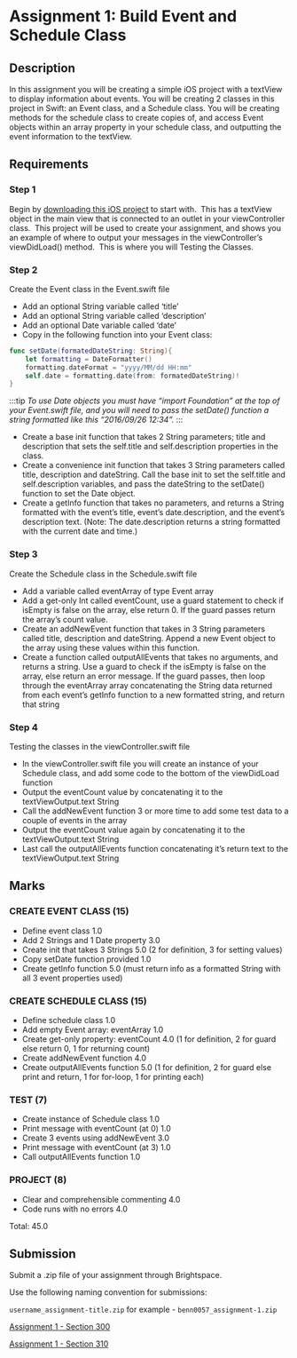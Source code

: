 # Assignment 1: Build Event and Schedule Class

## Description

In this assignment you will be creating a simple iOS project with a textView to display information about events. You will be creating 2 classes in this project in Swift: an Event class, and a Schedule class. You will be creating methods for the schedule class to create copies of, and access Event objects within an array property in your schedule class, and outputting the event information to the textView.

## Requirements

### Step 1

Begin by [downloading this iOS project](/F2020/assets/downloads/F18_Assignment_01_Start.zip) to start with.  This has a textView object in the main view that is connected to an outlet in your viewController class.  This project will be used to create your assignment, and shows you an example of where to output your messages in the viewController’s viewDidLoad() method.  This is where you will Testing the Classes.

### Step 2

Create the Event class in the Event.swift file

* Add an optional String variable called ‘title’
* Add an optional String variable called ‘description’
* Add an optional Date variable called ‘date’
* Copy in the following function into your Event class:

```swift
func setDate(formatedDateString: String){
    let formatting = DateFormatter()
    formatting.dateFormat = "yyyy/MM/dd HH:mm"
    self.date = formatting.date(from: formatedDateString)!
}
```

:::tip
*To use Date objects you must have “import Foundation” at the top of your Event.swift file, and you will need to pass the setDate() function a string formatted like this “2016/09/26 12:34”.*
:::

* Create a base init function that takes 2 String parameters; title and description that sets the self.title and self.description properties in the class.
* Create a convenience init function that takes 3 String parameters called title, description and dateString. Call the base init to set the self.title and self.description variables, and pass the dateString to the setDate() function to set the Date object.
* Create a getInfo function that takes no parameters, and returns a String formatted with the event’s title, event’s date.description, and the event’s description text. (Note: The date.description returns a string formatted with the current date and time.)

### Step 3

Create the Schedule class in the Schedule.swift file

* Add a variable called eventArray of type Event array
* Add a get-only Int called eventCount, use a guard statement to check if isEmpty is false on the array, else return 0. If the guard passes return the array’s count value.
* Create an addNewEvent function that takes in 3 String parameters called title, description and dateString. Append a new Event object to the array using these values within this function.
* Create a function called outputAllEvents that takes no arguments, and returns a string. Use a guard to check if the isEmpty is false on the array, else return an error message. If the guard passes, then loop through the eventArray array concatenating the String data returned from each event’s getInfo function to a new formatted string, and return that string

### Step 4

Testing the classes in the viewController.swift file

* In the viewController.swift file you will create an instance of your Schedule class, and add some code to the bottom of the viewDidLoad function
* Output the eventCount value by concatenating it to the textViewOutput.text String
* Call the addNewEvent function 3 or more time to add some test data to a couple of events in the array
* Output the eventCount value again by concatenating it to the textViewOutput.text String
* Last call the outputAllEvents function concatenating it’s return text to the textViewOutput.text String

## Marks

### CREATE EVENT CLASS (15)

* Define event class 1.0
* Add 2 Strings and 1 Date property 3.0
* Create init that takes 3 Strings 5.0 (2 for definition, 3 for setting values)
* Copy setDate function provided 1.0
* Create getInfo function 5.0 (must return info as a formatted String with all 3 event properties used)

### CREATE SCHEDULE CLASS (15)

* Define schedule class 1.0
* Add empty Event array: eventArray 1.0
* Create get-only property: eventCount 4.0 (1 for definition, 2 for guard else return 0, 1 for returning count)
* Create addNewEvent function 4.0
* Create outputAllEvents function 5.0 (1 for definition, 2 for guard else print and return, 1 for for-loop, 1 for printing each)

### TEST (7)

* Create instance of Schedule class 1.0
* Print message with eventCount (at 0) 1.0
* Create 3 events using addNewEvent 3.0
* Print message with eventCount (at 3) 1.0
* Call outputAllEvents function 1.0

### PROJECT (8)

* Clear and comprehensible commenting 4.0
* Code runs with no errors 4.0

Total: 45.0

## Submission

Submit a .zip file of your assignment through Brightspace.

Use the following naming convention for submissions:

`username_assignment-title.zip` for example - `benn0057_assignment-1.zip`

[Assignment 1 - Section 300](https://brightspace.algonquincollege.com/d2l/lms/dropbox/user/folders_list.d2l?ou=196083&isprv=0)

[Assignment 1 - Section 310](https://brightspace.algonquincollege.com/d2l/lms/dropbox/user/folders_list.d2l?ou=196084&isprv=0)
